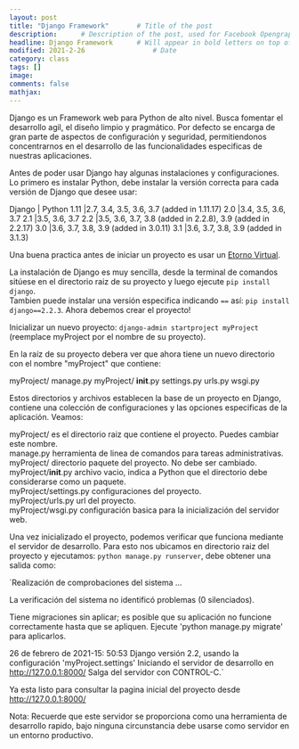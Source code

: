 ```yaml
---
layout: post
title: "Django Framework"       # Title of the post
description:      # Description of the post, used for Facebook Opengraph & Twitter
headline: Django Framework      # Will appear in bold letters on top of the post
modified: 2021-2-26                 # Date
category: class
tags: []
image: 
comments: false
mathjax:
---
```


Django es un Framework web para Python de alto nivel. Busca fomentar el desarrollo agil, el diseño limpio y pragmático. Por defecto se encarga de gran parte de aspectos de configuración y seguridad, permitiendonos concentrarnos en el desarrollo de las funcionalidades especificas de nuestras aplicaciones.

Antes de poder usar Django hay algunas instalaciones y configuraciones. Lo primero es instalar Python, debe instalar la versión correcta para cada versión de Django que desee usar:

Django 	        | Python 
1.11	          |2.7, 3.4, 3.5, 3.6, 3.7 (added in 1.11.17)
2.0	            |3.4, 3.5, 3.6, 3.7
2.1	            |3.5, 3.6, 3.7
2.2	            |3.5, 3.6, 3.7, 3.8 (added in 2.2.8), 3.9 (added in 2.2.17)
3.0	            |3.6, 3.7, 3.8, 3.9 (added in 3.0.11)
3.1	            |3.6, 3.7, 3.8, 3.9 (added in 3.1.3)

Una buena practica antes de iniciar un proyecto es usar un <a href="https://iam3mer.xyz/blog/virtualenv" target="_blank">Etorno Virtual</a>.

La instalación de Django es muy sencilla, desde la terminal de comandos sitúese en el directorio raiz de su proyecto y luego ejecute `pip install django`.  
Tambien puede instalar una versión especifica indicando `==` así: `pip install django==2.2.3`. Ahora debemos crear el proyecto!

Inicializar un nuevo proyecto: `django-admin startproject myProject` (reemplace myProject por el nombre de su proyecto).

En la raíz de su proyecto debera ver que ahora tiene un nuevo directorio con el nombre "myProject" que contiene: 

myProject/
    manage.py
    myProject/
        __init__.py
        settings.py
        urls.py
        wsgi.py
        
Estos directorios y archivos establecen la base de un proyecto en Django, contiene una colección de configuraciones y las opciones especificas de la aplicación. Veamos:
 
 myProject/ es el directorio raiz que contiene el proyecto. Puedes cambiar este nombre.  
 manage.py herramienta de linea de comandos para tareas administrativas.  
 myProject/ directorio paquete del proyecto. No debe ser cambiado.  
 myProject/__init__.py archivo vacio, indica a Python que el directorio debe considerarse como un paquete.  
 myProject/settings.py configuraciones del proyecto.  
 myProject/urls.py url del proyecto.  
 myProject/wsgi.py configuración basica para la inicialización del servidor web.  
 
 Una vez inicializado el proyecto, podemos verificar que funciona mediante el servidor de desarrollo. Para esto nos ubicamos en directorio raiz del proyecto y ejecutamos: `python manage.py runserver`, debe obtener una salida como:  
 
 `Realización de comprobaciones del sistema ...

La verificación del sistema no identificó problemas (0 silenciados).

Tiene migraciones sin aplicar; es posible que su aplicación no funcione correctamente hasta que se apliquen.
Ejecute 'python manage.py migrate' para aplicarlos.

26 de febrero de 2021-15: 50:53
Django versión 2.2, usando la configuración 'myProject.settings'
Iniciando el servidor de desarrollo en http://127.0.0.1:8000/
Salga del servidor con CONTROL-C.`

Ya esta listo para consultar la pagina inicial del proyecto desde <a href="http://127.0.0.1:8000/" target="_blank">http://127.0.0.1:8000/</a>

Nota: Recuerde que este servidor se proporciona como una herramienta de desarrollo rapido, bajo ninguna circunstancia debe usarse como servidor en un entorno productivo.

